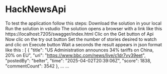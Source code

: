 # HackNewsApi
To test the application follow this steps:
Download the solution in your local
Run the solution in vstudio 
The solution opens a browser with a link like this https://localhost:7205/swagger/index.html
Clic on the Get button of Api 
Now clic on the try out button 
Set the number of stories desired to watch and clic on Execute button
Wait a seconds the result appears in json format like this :
[
  {
    "title": "US Administration announces 34% tariffs on China, 20% on EU",
    "uri": "https://www.bbc.com/news/live/c1dr7vy39eet",
    "postedBy": "belter",
    "time": "2025-04-02T20:39:06Z",
    "score": 1838,
    "commentCount": 3542
  },
  ...
  ...

